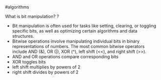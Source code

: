 #algorithms 

What is bit manipulation?
?
- Bit manipulation is often used for tasks like setting, clearing, or toggling specific bits, as well as optimizing certain algorithms and data structures.
- Bitwise operations involve manipulating individual bits in binary representations of numbers. The most common bitwise operators include AND (&), OR (|), XOR (^), left shift (<<), and right shift (>>). 
- AND and OR operations compare corresponding bits
- XOR toggles bits
- left shift multiplies by powers of 2
- right shift divides by powers of 2
